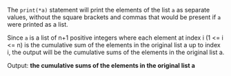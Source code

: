 The `print(*a)` statement will print the elements of the list `a` as separate values, without the square brackets and commas that would be present if `a` were printed as a list.

Since `a` is a list of n+1 positive integers where each element at index i (1 <= i <= n) is the cumulative sum of the elements in the original list a up to index i, the output will be the cumulative sums of the elements in the original list a.

Output: **the cumulative sums of the elements in the original list a**